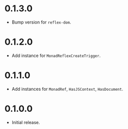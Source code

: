 0.1.3.0
=======

* Bump version for `reflex-dom`.

0.1.2.0
=======

* Add instance for `MonadReflexCreateTrigger`.

0.1.1.0
=======

* Add instances for `MonadRef`, `HasJSContext`, `HasDocument`.

0.1.0.0
=======

* Initial release.
